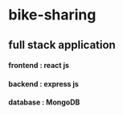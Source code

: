 # bike-sharing
## full stack application 
#### frontend : react js 
#### backend : express js
#### database : MongoDB
